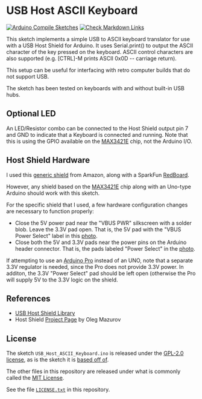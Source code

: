 # USB Host ASCII Keyboard

[![Arduino Compile Sketches](https://github.com/Andy4495/USB_Host_ASCII_Keyboard/actions/workflows/arduino-compile-sketches.yml/badge.svg)](https://github.com/Andy4495/USB_Host_ASCII_Keyboard/actions/workflows/arduino-compile-sketches.yml)
[![Check Markdown Links](https://github.com/Andy4495/USB_Host_ASCII_Keyboard/actions/workflows/CheckMarkdownLinks.yml/badge.svg)](https://github.com/Andy4495/USB_Host_ASCII_Keyboard/actions/workflows/CheckMarkdownLinks.yml)

This sketch implements a simple USB to ASCII keyboard translator for use with a USB Host Shield for Arduino. It uses Serial.print() to output the ASCII character of the key pressed on the keyboard. ASCII control characters are also supported (e.g. [CTRL]-M prints ASCII 0x0D -- carriage return).

This setup can be useful for interfacing with retro computer builds that do not support USB.

The sketch has been tested on keyboards with and without built-in USB hubs.

## Optional LED

An LED/Resistor combo can be connected to the Host Shield output pin 7 and GND to indicate that a Keyboard is connected and running. Note that this is using the GPIO available on the [MAX3421E][3] chip, not the Arduino I/O.

## Host Shield Hardware

I used this [generic shield][2] from Amazon, along with a SparkFun [RedBoard][4].

However, any shield based on the [MAX3421E][3] chip along with an Uno-type Arduino should work with this sketch.

For the specific shield that I used, a few hardware configuration changes are necessary to function properly:

- Close the 5V power pad near the "VBUS PWR" silkscreen with a solder blob. Leave the 3.3V pad open. That is, the 5V pad with the "VBUS Power Select" label in this [photo][6].
- Close both the 5V and 3.3V pads near the power pins on the Arduino header connector. That is, the pads labeled "Power Select" in the [photo][6].

If attempting to use an [Arduino Pro][7] instead of an UNO, note that a separate 3.3V regulator is needed, since the Pro does not provide 3.3V power. In additon, the 3.3V "Power Select" pad should be left open (otherwise the Pro will supply 5V to the 3.3V logic on the shield.

## References

- [USB Host Shield Library][1]
- Host Shield [Project Page][5] by Oleg Mazurov

## License

The sketch `USB_Host_ASCII_Keyboard.ino` is released under the [GPL-2.0 license][8], as is the sketch it is [based off of][9].

The other files in this repository are released under what is commonly called the [MIT License][100].

See the file [`LICENSE.txt`][101] in this repository.

[1]: https://github.com/felis/USB_Host_Shield_2.0
[2]: https://www.amazon.com/gp/product/B07J2KKGZ4
[3]: https://www.maximintegrated.com/en/products/interface/controllers-expanders/MAX3421E.html
[4]: https://www.sparkfun.com/products/13975
[5]: https://chome.nerpa.tech/arduino_usb_host_shield_projects/
[6]: https://chome.nerpa.tech/wp/wp-content/uploads/2011/02/uhs20s_pin_layout.jpg
[7]: https://www.sparkfun.com/products/10915
[8]: https://www.gnu.org/licenses/old-licenses/gpl-2.0.en.html
[9]: https://github.com/felis/USB_Host_Shield_2.0/blob/master/examples/HID/USBHIDBootKbd/USBHIDBootKbd.ino
[100]: https://choosealicense.com/licenses/mit/
[101]: ./LICENSE.txt
[200]: https://github.com/Andy4495/USB_Host_ASCII_Keyboard

